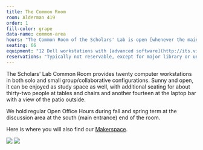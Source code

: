 ```yaml
---
title: The Common Room
room: Alderman 419
order: 1
fill-color: grape
data-name: common-area
hours: "The Common Room of the Scholars' Lab is open [whenever the main library is](https://www.library.virginia.edu/hours)."
seating: 66
equipment: "12 Dell workstations with [advanced software](http://its.virginia.edu/labs/listEquipDetail.php?room_id=34&machine_group=1) (plus AbbyyFineReader and Adobe Creative Suite); flat bed scanners (2 large format, 4 with multi-sheet feed); color and black and white printers."
reservations: "Typically not reservable, except for major library or university technology-related events. Contact [scholarslab@virginia.edu](mailto:scholarslab@virginia.edu) for more information."
---
```


The Scholars' Lab Common Room provides twenty computer workstations in both solo and small group/collaborative configurations. Sunny and open, it can be enjoyed as study space as well, with additional seating for about thirty-two people at tables and chairs and another fourteen at the laptop bar with a view of the patio outside.

We hold regular Open Office Hours during fall and spring term at the discussion area at the south (main entrance) end of the room.

Here is where you will also find our [Makerspace](http://www.scholarslab.org/makerspace/).

[![](http://static.scholarslab.org/wp-content/uploads/2012/10/slabcommonroom001-110x110.jpg)](http://static.scholarslab.org/wp-content/uploads/2012/10/slabcommonroom001.jpg) [![](http://static.scholarslab.org/wp-content/uploads/2012/10/slabcommonroom01-110x110.jpg)](http://static.scholarslab.org/wp-content/uploads/2012/10/slabcommonroom01.jpg)

<!--
  * **Size:** seating for 66
 	
  * **Equipment:** 12 Dell workstations with [advanced software](http://its.virginia.edu/labs/listEquipDetail.php?room_id=34&machine_group=1) (plus AbbyyFineReader and Adobe Creative Suite); flat bed scanners (2 large format, 4 with multi-sheet feed); color and black and white printers.
 	
  * **Reservations:** Typically not reservable, except for major library or university technology-related events. Contact [scholarslab@virginia.edu](mailto:scholarslab@virginia.edu) for more information.
-->
